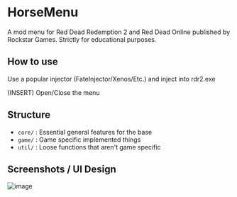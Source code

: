 # HorseMenu

A mod menu for Red Dead Redemption 2 and Red Dead Online published by Rockstar Games. Strictly for educational purposes.

## How to use
Use a popular injector (FateInjector/Xenos/Etc.) and inject into rdr2.exe

(INSERT) Open/Close the menu

## Structure

- `core/` : Essential general features for the base
- `game/` : Game specific implemented things
- `util/` : Loose functions that aren't game specific

## Screenshots / UI Design

![image](https://github.com/YimMenu/HorseMenu/assets/24372625/e1395e75-7feb-4c4a-9286-bd774e2aaeca)


